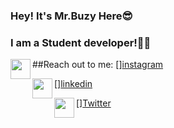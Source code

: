 ### Hey! It's Mr.Buzy Here😎

### I am a Student developer!👨‍🎓

##Reach out to me:
[<img align="left" height="32" width="32" src="https://unpkg.com/simple-icons@v3/icons/instagram.svg" />][instagram](https://https://www.instagram.com/mouse.codes/)

[<img align="left" height="32" width="32" src="https://unpkg.com/simple-icons@v3/icons/linkedin.svg" />][linkedin](https://https://www.linkedin.com/in/svarunid/)

[<img align="left" height="32" width="32" src="https://unpkg.com/simple-icons@v3/icons/twitter.svg" />][Twitter](https://https://www.twitter.com/svarunid/)
<!--
**svarunid/svarunid** is a ✨ _special_ ✨ repository because its `README.md` (this file) appears on your GitHub profile.

Here are some ideas to get you started:

- 🔭 I’m currently working on ...
- 🌱 I’m currently learning ...
- 👯 I’m looking to collaborate on ...
- 🤔 I’m looking for help with ...
- 💬 Ask me about ...
- 📫 How to reach me: ...
- 😄 Pronouns: ...
- ⚡ Fun fact: ...
-->
